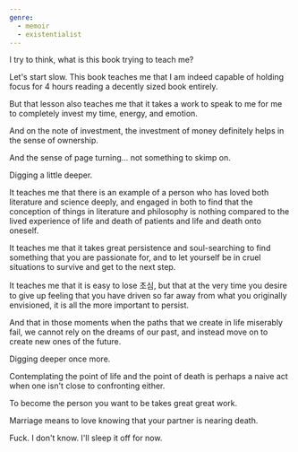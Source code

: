 ```yaml
---
genre:
  - memoir
  - existentialist
---
```

I try to think, what is this book trying to teach me?

Let's start slow. This book teaches me that I am indeed capable of holding focus for 4 hours reading a decently sized book entirely.

But that lesson also teaches me that it takes a work to speak to me for me to completely invest my time, energy, and emotion.

And on the note of investment, the investment of money definitely helps in the sense of ownership.

And the sense of page turning… not something to skimp on.

Digging a little deeper.

It teaches me that there is an example of a person who has loved both literature and science deeply, and engaged in both to find that the conception of things in literature and philosophy is nothing compared to the lived experience of life and death of patients and life and death onto oneself.

It teaches me that it takes great persistence and soul-searching to find something that you are passionate for, and to let yourself be in cruel situations to survive and get to the next step.

It teaches me that it is easy to lose 초심, but that at the very time you desire to give up feeling that you have driven so far away from what you originally envisioned, it is all the more important to persist.

And that in those moments when the paths that we create in life miserably fail, we cannot rely on the dreams of our past, and instead move on to create new ones of the future.

Digging deeper once more.

Contemplating the point of life and the point of death is perhaps a naive act when one isn't close to confronting either.

To become the person you want to be takes great great work.

Marriage means to love knowing that your partner is nearing death.

Fuck. I don't know. I'll sleep it off for now.